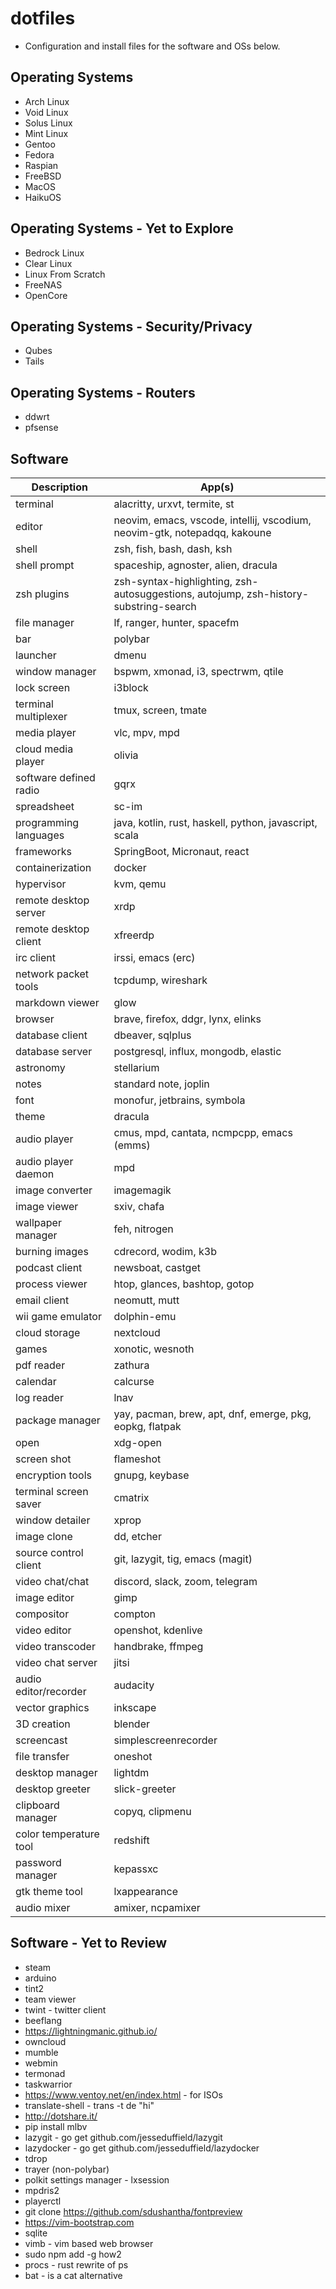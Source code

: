 # dotfiles

- Configuration  and install files for the software and OSs below.

## Operating Systems
- Arch Linux
- Void Linux
- Solus Linux
- Mint Linux
- Gentoo
- Fedora
- Raspian
- FreeBSD
- MacOS
- HaikuOS

## Operating Systems - Yet to Explore
- Bedrock Linux
- Clear Linux
- Linux From Scratch
- FreeNAS
- OpenCore

## Operating Systems - Security/Privacy
- Qubes
- Tails

## Operating Systems - Routers
- ddwrt
- pfsense

## Software
| Description  | App(s)                                                                               |
| ------------ | -----                                                                                |
| terminal     | alacritty, urxvt, termite, st                                                        |
| editor       | neovim, emacs, vscode, intellij, vscodium, neovim-gtk, notepadqq, kakoune            |
| shell        | zsh, fish, bash, dash, ksh                                                           |
| shell prompt | spaceship, agnoster, alien, dracula                                                  |
| zsh plugins  | zsh-syntax-highlighting, zsh-autosuggestions, autojump, zsh-history-substring-search |
| file manager | lf, ranger, hunter, spacefm                                                          |
| bar          | polybar                                                                              |
| launcher | dmenu |
| window manager | bspwm, xmonad, i3, spectrwm, qtile |
| lock screen | i3block |
| terminal multiplexer | tmux, screen, tmate |
| media player | vlc, mpv, mpd |
| cloud media player | olivia |
| software defined radio | gqrx |
| spreadsheet |sc-im |
| programming languages | java, kotlin, rust, haskell, python, javascript, scala |
| frameworks | SpringBoot, Micronaut, react |
| containerization | docker |
| hypervisor | kvm, qemu |
| remote desktop server | xrdp |
| remote desktop client | xfreerdp |
| irc client | irssi, emacs (erc) |
| network packet tools | tcpdump, wireshark |
| markdown viewer | glow |
| browser | brave, firefox, ddgr, lynx, elinks |
| database client | dbeaver, sqlplus |
| database server | postgresql, influx, mongodb, elastic |
| astronomy | stellarium |
| notes | standard note, joplin |
| font | monofur, jetbrains, symbola |
| theme | dracula |
| audio player | cmus, mpd, cantata, ncmpcpp, emacs (emms) |
| audio player daemon | mpd |
| image converter | imagemagik |
| image viewer | sxiv, chafa |
| wallpaper manager | feh, nitrogen |
| burning images | cdrecord, wodim, k3b |
| podcast client | newsboat, castget |
| process viewer | htop, glances, bashtop, gotop |
| email client | neomutt, mutt |
| wii game emulator | dolphin-emu |
| cloud storage | nextcloud |
| games | xonotic, wesnoth |
| pdf reader | zathura |
| calendar | calcurse |
| log reader | lnav |
| package manager | yay, pacman, brew, apt, dnf, emerge, pkg, eopkg, flatpak |
| open | xdg-open |
| screen shot | flameshot |
| encryption tools | gnupg, keybase |
| terminal screen saver | cmatrix |
| window detailer | xprop |
| image clone | dd, etcher |
| source control client | git, lazygit, tig, emacs (magit) |
| video chat/chat | discord, slack, zoom, telegram |
| image editor | gimp |
| compositor | compton |
| video editor | openshot, kdenlive |
| video transcoder | handbrake, ffmpeg |
| video chat server | jitsi |
| audio editor/recorder | audacity |
| vector graphics | inkscape |
| 3D creation | blender |
| screencast | simplescreenrecorder |
| file transfer | oneshot |
| desktop manager | lightdm |
| desktop greeter | slick-greeter |
| clipboard manager | copyq, clipmenu |
| color temperature tool | redshift |
| password manager | kepassxc |
| gtk theme tool | lxappearance |
| audio mixer | amixer, ncpamixer |

## Software - Yet to Review
- steam
- arduino
- tint2
- team viewer
- twint - twitter client
- beeflang
- https://lightningmanic.github.io/
- owncloud
- mumble
- webmin
- termonad
- taskwarrior
- https://www.ventoy.net/en/index.html - for ISOs
- translate-shell - trans -t de "hi"
- http://dotshare.it/
- pip install mlbv
- lazygit - go get github.com/jesseduffield/lazygit
- lazydocker - go get github.com/jesseduffield/lazydocker
- tdrop
- trayer (non-polybar)
- polkit settings manager - lxsession
- mpdris2
- playerctl
- git clone https://github.com/sdushantha/fontpreview
- https://vim-bootstrap.com
- sqlite
- vimb - vim based web browser
- sudo npm add -g how2
- procs - rust rewrite of ps
- bat - is a cat alternative
